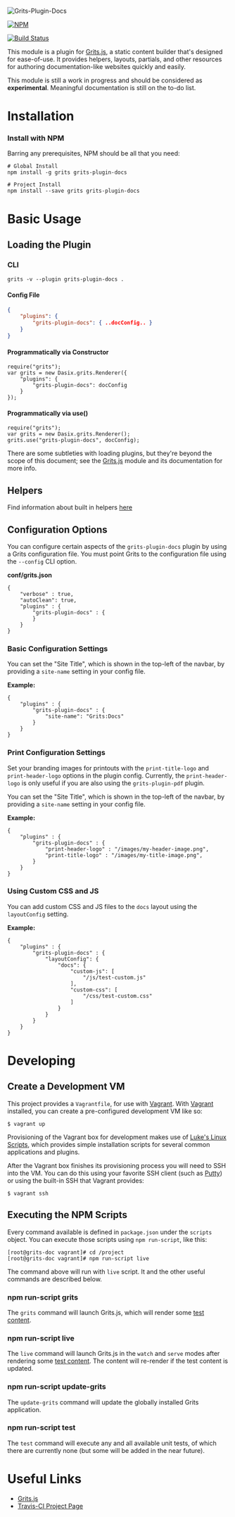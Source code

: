 ![Grits-Plugin-Docs](grits-docs-logo.png)

[![NPM](https://nodei.co/npm/grits-plugin-docs.png?downloads=true&downloadRank=true&stars=true)](https://nodei.co/npm/grits-plugin-docs/)

[![Build Status](https://travis-ci.org/Dasix/grits-plugin-docs.svg?branch=master)](https://travis-ci.org/Dasix/grits-plugin-docs/)

This module is a plugin for [Grits.js](https://github.com/Dasix/grits), a static
content builder that's designed for ease-of-use.  It provides helpers, layouts,
partials, and other resources for authoring documentation-like websites quickly 
and easily.

This module is still a work in progress and should be considered as **experimental**.
Meaningful documentation is still on the to-do list.

# Installation

### Install with NPM

Barring any prerequisites, NPM should be all that you need:
```
# Global Install
npm install -g grits grits-plugin-docs

# Project Install
npm install --save grits grits-plugin-docs
```

# Basic Usage

## Loading the Plugin

### CLI
```
grits -v --plugin grits-plugin-docs .
```

#### Config File
```json
{
	"plugins": {
		"grits-plugin-docs": { ..docConfig.. }
	}
}
```

#### Programmatically via Constructor
```
require("grits");
var grits = new Dasix.grits.Renderer({
	"plugins": {
		"grits-plugin-docs": docConfig
	}
});
```

#### Programmatically via use()
```
require("grits");
var grits = new Dasix.grits.Renderer();
grits.use("grits-plugin-docs", docConfig);
```

There are some subtleties with loading plugins, but they're beyond the scope of
this document; see the [Grits.js](https://github.com/Dasix/grits) module and its documentation for more info.

## Helpers

Find information about built in helpers [here](src/helpers/README.md)

## Configuration Options

You can configure certain aspects of the `grits-plugin-docs` plugin by using a Grits
configuration file.  You must point Grits to the configuration file using the `--config`
CLI option.

**conf/grits.json**
```
{
	"verbose" : true,
	"autoClean": true,
	"plugins" : {
		"grits-plugin-docs" : {
		}
	}
}
```

### Basic Configuration Settings

You can set the "Site Title", which is shown in the top-left of the navbar, by
providing a `site-name` setting in your config file.

**Example:**
```
{
	"plugins" : {
		"grits-plugin-docs" : {
			"site-name": "Grits:Docs"
		}
	}
}
```

### Print Configuration Settings

Set your branding images for printouts with the `print-title-logo` and `print-header-logo`
options in the plugin config.  Currently, the `print-header-logo` is only useful if
you are also using the `grits-plugin-pdf` plugin.

You can set the "Site Title", which is shown in the top-left of the navbar, by
providing a `site-name` setting in your config file.

**Example:**
```
{
	"plugins" : {
		"grits-plugin-docs" : {
			"print-header-logo" : "/images/my-header-image.png",
			"print-title-logo" : "/images/my-title-image.png",
		}
	}
}
```

### Using Custom CSS and JS

You can add custom CSS and JS files to the `docs` layout using the `layoutConfig` setting.

**Example:**
```
{
	"plugins" : {
		"grits-plugin-docs" : {
			"layoutConfig": {
				"docs": {
					"custom-js": [
						"/js/test-custom.js"
					],
					"custom-css": [
						"/css/test-custom.css"
					]
				}
			}
		}
	}
}
```

# Developing

## Create a Development VM

This project provides a `Vagrantfile`, for use with [Vagrant](http://vagrantup.com).
With [Vagrant](http://vagrantup.com) installed, you can create a pre-configured
development VM like so:

```
$ vagrant up
```

Provisioning of the Vagrant box for development makes use of 
[Luke's Linux Scripts](https://github.com/vmadman/linux-scripts), which provides
simple installation scripts for several common applications and plugins.

After the Vagrant box finishes its provisioning process you will need to SSH
into the VM.  You can do this using your favorite SSH client (such as 
[Putty](http://www.chiark.greenend.org.uk/~sgtatham/putty/download.html)) or
using the built-in SSH that Vagrant provides:

```
$ vagrant ssh
```

## Executing the NPM Scripts

Every command available is defined in `package.json` under the `scripts` object.
You can execute those scripts using `npm run-script`, like this:

```
[root@grits-doc vagrant]# cd /project
[root@grits-doc vagrant]# npm run-script live
```

The command above will run with `live` script.  It and the other useful commands 
are described below.

### npm run-script grits

The `grits` command will launch Grits.js, which will render some 
[test content](test/fixtures/basic).  

### npm run-script live

The `live` command will launch Grits.js in the `watch` and `serve` modes after
rendering some [test content](test/fixtures/basic).  The content will re-render
if the test content is updated.

### npm run-script update-grits

The `update-grits` command will update the globally installed Grits application.

### npm run-script test

The `test` command will execute any and all available unit tests, of which there
are currently none (but some will be added in the near future).

# Useful Links

* [Grits.js](https://github.com/Dasix/grits)
* [Travis-CI Project Page](https://travis-ci.org/Dasix/grits-plugin-docs/)


